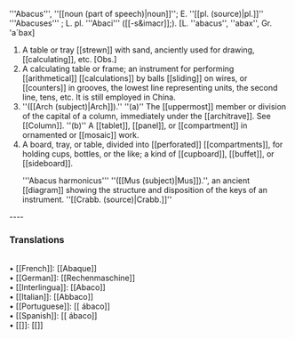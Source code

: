 '''Abacus''', ''[[noun (part of speech)|noun]]''; E. ''[[pl. (source)|pl.]]'' '''Abacuses''' ; L. pl. '''Abaci''' ([[-s&imacr]];). [L. ''abacus'', ''abax'', Gr. 'a`bax]

<ol>
<li>A table or tray [[strewn]] with sand, anciently used for drawing, [[calculating]], etc. [Obs.]

<li> A calculating table or frame; an instrument for performing [[arithmetical]] [[calculations]] by balls [[sliding]] on wires, or [[counters]] in grooves, the lowest line representing units, the second line, tens, etc. It is still employed in China.

<li> ''([[Arch (subject)|Arch]]).'' ''(a)'' The [[uppermost]] member or division of the capital of a column, immediately under the [[architrave]]. See [[Column]]. ''(b)'' A [[tablet]], [[panel]], or [[compartment]] in ornamented or [[mosaic]] work.

<li> A board, tray, or table, divided into [[perforated]] [[compartments]], for holding cups, bottles, or the like; a kind of [[cupboard]], [[buffet]], or [[sideboard]].

'''Abacus harmonicus''' ''([[Mus (subject)|Mus]]).'', an ancient [[diagram]] showing the structure and disposition of the keys of an instrument. ''[[Crabb. (source)|Crabb.]]''
</ol>
----
<P><H3>Translations</H3><BR>• [[French]]: [[Abaque]]<BR>• [[German]]: [[Rechenmaschine]]<BR>• [[Interlingua]]: [[Abaco]]<BR>• [[Italian]]: [[Abbaco]]<BR>• [[Portuguese]]: [[ ábaco]]<BR>• [[Spanish]]: [[ ábaco]]<BR>• [[]]: [[]]